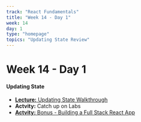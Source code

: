 ```yaml
---
track: "React Fundamentals"
title: "Week 14 - Day 1"
week: 14
day: 1
type: "homepage"
topics: "Updating State Review"
---
```



# Week 14 - Day 1

#### Updating State
- [**Lecture:** Updating State Walkthrough](/react-fundamentals/week-14/day-1/lecture-materials/updating-state-walkthrough/)
- **Actvity:** Catch up on Labs
- [**Actvity:** Bonus - Building a Full Stack React App ](https://generalassembly.zoom.us/rec/share/5vQkIZfg7jpLAYXi4VDNc40hQNzgaaa80HdNqfAOy08DlzcQkq1TD08sw7mLt9jU?startTime=1594170598000)